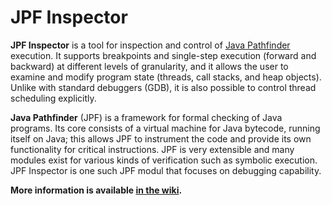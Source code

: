 # JPF Inspector

**JPF Inspector** is a tool for inspection and control of [Java Pathfinder](http://babelfish.arc.nasa.gov/trac/jpf/) execution. It supports breakpoints and single-step execution (forward and backward) at different levels of granularity, and it allows the user to examine and modify program state (threads, call stacks, and heap objects). Unlike with standard debuggers (GDB), it is also possible to control thread scheduling explicitly.

**Java Pathfinder** (JPF) is a framework for formal checking of Java programs. Its core consists of a virtual machine for Java bytecode, running itself on Java; this allows JPF to instrument the code and provide its own functionality for critical instructions. JPF is very extensible and many modules exist for various kinds of verification such as symbolic execution. JPF Inspector is one such JPF modul that focuses on debugging capability.

**More information is available [in the wiki](http://github.com/Soothsilver/gsoc-inspector/wiki).**


